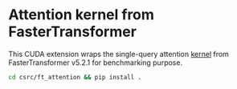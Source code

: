 # Attention kernel from FasterTransformer

This CUDA extension wraps the single-query attention [kernel](https://github.com/NVIDIA/FasterTransformer/blob/release/v5.2.1_tag/src/fastertransformer/kernels/decoder_masked_multihead_attention/decoder_masked_multihead_attention_template.hpp) from
FasterTransformer v5.2.1 for benchmarking purpose.

```sh
cd csrc/ft_attention && pip install .
```
